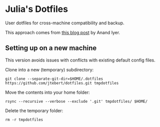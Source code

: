# Julia's Dotfiles

User dotfiles for cross-machine compatibility and backup.

This approach comes from [this blog post](https://www.anand-iyer.com/blog/2018/a-simpler-way-to-manage-your-dotfiles.html) by Anand Iyer.

## Setting up on a new machine

This version avoids issues with conflicts with existing default config files.

Clone into a new (temporary) subdirectory:
```shell
git clone --separate-git-dir=$HOME/.dotfiles https://github.com/jtebert/dotfiles.git tmpdotfiles
```

Move the contents into your home folder:
```shell
rsync --recursive --verbose --exclude '.git' tmpdotfiles/ $HOME/
```

Delete the temporary folder:
```shell
rm -r tmpdotfiles
```
